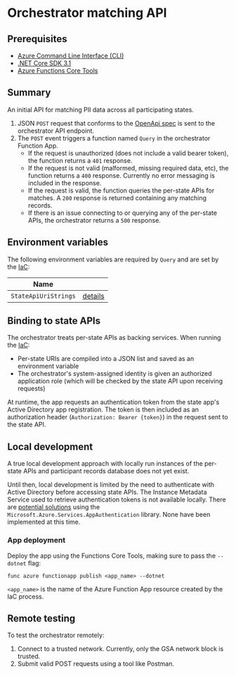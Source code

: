 # Orchestrator matching API

## Prerequisites
- [Azure Command Line Interface (CLI)](https://docs.microsoft.com/en-us/cli/azure/install-azure-cli)
- [.NET Core SDK 3.1](https://dotnet.microsoft.com/download)
- [Azure Functions Core Tools](https://docs.microsoft.com/en-us/azure/azure-functions/functions-run-local)

## Summary

An initial API for matching PII data across all participating states.
1. JSON `POST` request that conforms to the [OpenApi spec](openapi.md) is sent to the orchestrator API endpoint.
1. The `POST` event triggers a function named `Query` in the orchestrator Function App.
    - If the request is unauthorized (does not include a valid bearer token), the function returns a `401` response.
    - If the request is not valid (malformed, missing required data, etc), the function returns a `400` response. Currently no error messaging is included in the response.
    - If the request is valid, the function queries the per-state APIs for matches. A `200` response is returned containing any matching records.
    - If there is an issue connecting to or querying any of the per-state APIs, the orchestrator returns a `500` response.

## Environment variables

The following environment variables are required by `Query` and are set by the [IaC](../../docs/iac.md):

| Name | |
|---|---|
| `StateApiUriStrings` | [details](../../docs/iac.md#\:\~\:text=StateApiUriStrings) |

## Binding to state APIs

The orchestrator treats per-state APIs as backing services. When running the [IaC](../../docs/iac.md):
- Per-state URIs are compiled into a JSON list and saved as an environment variable
- The orchestrator's system-assigned identity is given an authorized application role (which will be checked by the state API upon receiving requests)

At runtime, the app requests an authentication token from the state app's Active Directory app registration. The token is then included as an authorization header (`Authorization: Bearer {token}`) in the request sent to the state API.

## Local development

A true local development approach with locally run instances of the per-state APIs and participant records database does not yet exist.

Until then, local development is limited by the need to authenticate with Active Directory before accessing state APIs. The Instance Metadata Service used to retrieve authentication tokens is not available locally. There are [potential solutions](https://docs.microsoft.com/en-us/dotnet/api/overview/azure/service-to-service-authentication#local-development-authentication) using the `Microsoft.Azure.Services.AppAuthentication` library. None have been implemented at this time.


### App deployment

Deploy the app using the Functions Core Tools, making sure to pass the `--dotnet` flag:

```
func azure functionapp publish <app_name> --dotnet
```

`<app_name>` is the name of the Azure Function App resource created by the IaC process.

## Remote testing

To test the orchestrator remotely:
1. Connect to a trusted network. Currently, only the GSA network block is trusted.
1. Submit valid POST requests using a tool like Postman.

